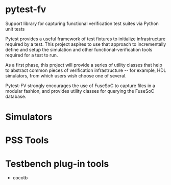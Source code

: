 # pytest-fv
Support library for capturing functional verification test suites via Python unit tests

Pytest provides a useful framework of test fixtures to initialize infrastructure
required by a test. This project aspires to use that approach to incrementally 
define and setup the simulation and other functional-verification tools required
for a test to run. 

As a first phase, this project will provide a series of utility classes that help
to abstract common pieces of verification infrastructure -- for example, HDL 
simulators, from which users wish choose one of several.

Pytest-FV strongly encourages the use of FuseSoC to capture files in a modular
fashion, and provides utility classes for querying the FuseSoC database.

# Simulators

# PSS Tools

# Testbench plug-in tools
- cocotb 


